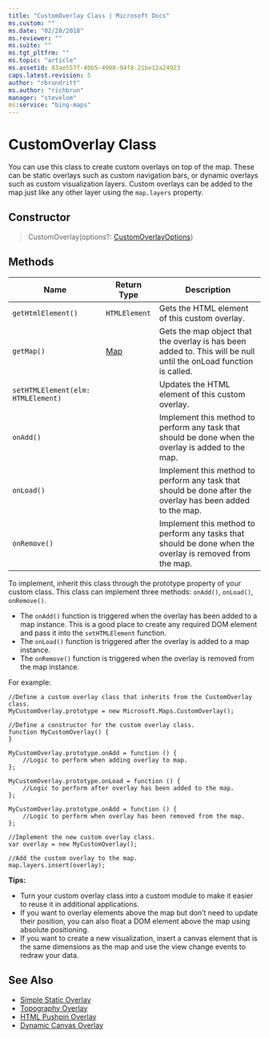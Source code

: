 ```yaml
---
title: "CustomOverlay Class | Microsoft Docs"
ms.custom: ""
ms.date: "02/28/2018"
ms.reviewer: ""
ms.suite: ""
ms.tgt_pltfrm: ""
ms.topic: "article"
ms.assetid: 83ae557f-40b5-4908-94f8-21be12a24923
caps.latest.revision: 5
author: "rbrundritt"
ms.author: "richbrun"
manager: "stevelom"
ms:service: "bing-maps"
---
```

# CustomOverlay Class
You can use this class to create custom overlays on top of the map. These can be static overlays such as custom navigation bars, or dynamic overlays such as custom visualization layers. Custom overlays can be added to the map just like any other layer using the `map.layers` property.

## Constructor

> CustomOverlay(options?: [CustomOverlayOptions](../v8-web-control/customoverlayoptions-object.md))

## Methods

| Name        | Return Type | Description                                                                                     |
|-------------|-------------|-------------------------------------------------------------------------------------------------|
| `getHtmlElement()`  | `HTMLElement` | Gets the HTML element of this custom overlay.                                             |
| `getMap()` | [Map](../v8-web-control/map-class.md) | Gets the map object that the overlay is has been added to. This will be null until the onLoad function is called. |
| `setHTMLElement(elm: HTMLElement)` |             | Updates the HTML element of this custom overlay.                           |
| `onAdd()`                          |             | Implement this method to perform any task that should be done when the overlay is added to the map.               |
| `onLoad()`                         |             | Implement this method to perform any task that should be done after the overlay has been added to the map.         |
| `onRemove()`                       |             | Implement this method to perform any tasks that should be done when the overlay is removed from the map.           |

To implement, inherit this class through the prototype property of your custom class. This class can implement three methods: `onAdd()`, `onLoad()`, `onRemove()`.

 * The `onAdd()` function is triggered when the overlay has been added to a map instance. This is a good place to create any required DOM element and pass it into the `setHTMLElement` function.
 * The `onLoad()` function is triggered after the overlay is added to a map instance.
 * The `onRemove()` function is triggered when the overlay is removed from the map instance.

For example:

```
//Define a custom overlay class that inherits from the CustomOverlay class.
MyCustomOverlay.prototype = new Microsoft.Maps.CustomOverlay();

//Define a constructor for the custom overlay class.
function MyCustomOverlay() {
}

MyCustomOverlay.prototype.onAdd = function () {
    //Logic to perform when adding overlay to map.
};

MyCustomOverlay.prototype.onLoad = function () {
    //Logic to perform after overlay has been added to the map.
};

MyCustomOverlay.prototype.onAdd = function () {
    //Logic to perform when overlay has been removed from the map.
};

//Implement the new custom overlay class.
var overlay = new MyCustomOverlay();

//Add the custom overlay to the map.
map.layers.insert(overlay);
```

**Tips:**

 * Turn your custom overlay class into a custom module to make it easier to reuse it in additional applications.
 * If you want to overlay elements above the map but don’t need to update their position, you can also float a DOM element above the map using absolute positioning.
 * If you want to create a new visualization, insert a canvas element that is the same dimensions as the map and use the view change events to redraw your data.
 
 ## See Also
 
* [Simple Static Overlay](../v8-web-control/simple-static-overlay.md)
* [Topography Overlay](../v8-web-control/topography-overlay.md)
* [HTML Pushpin Overlay](../v8-web-control/html-pushpin-overlay.md)
* [Dynamic Canvas Overlay](../v8-web-control/dynamic-canvas-overlay.md)
